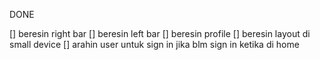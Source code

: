 <!-- [] DELETE SAME EXISTED NOTIFICATION OBJECT ON LIKE MODEL
[] IF SAME LIKE OBJECT HAVE SAME PARENT ID DELETE THE OLDER ONE -->
DONE

<!-- [] make following and follower -->
<!-- [] add search bar in search segment -->
<!-- [] expolre on search? [make it grid] -->
<!-- [] home only show followed account's post -->

[] beresin right bar
[] beresin left bar
[] beresin profile
[] beresin layout di small device
[] arahin user untuk sign in jika blm sign in ketika di home